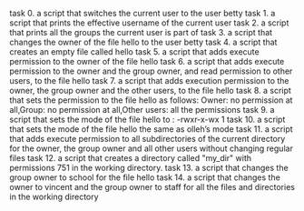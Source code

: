 task 0. a script that switches the current user to the user betty
task 1. a script that prints the effective username of the current user
task 2. a script that prints all the groups the current user is part of
task 3. a script that changes the owner of the file hello to the user betty
task 4. a script that creates an empty file called hello
task 5. a script that adds execute permission to the owner of the file hello
task 6. a script that adds execute permission to the owner and the group owner, and read permission to other users, to the file hello
task 7. a script that adds execution permission to the owner, the group owner and the other users, to the file hello
task 8. a script that sets the permission to the file hello as follows: Owner: no permission at all,Group: no permission at all,Other users: all the permissions
task 9. a script that sets the mode of the file hello to : -rwxr-x-wx 1
task 10. a script that sets the mode of the file hello the same as olleh’s mode
task 11.  a script that adds execute permission to all subdirectories of the current directory for the owner, the group owner and all other users without changing regular files
task 12. a script that creates a directory called "my_dir" with permissions 751 in the working directory.
task 13. a script that changes the group owner to school for the file hello
task 14. a script that changes the owner to vincent and the group owner to staff for all the files and directories in the working directory
